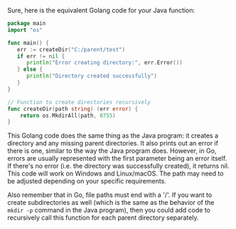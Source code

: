 Sure, here is the equivalent Golang code for your Java function:

```go
package main
import "os"

func main() {
   err := createDir("C:/parent/test")
   if err != nil {
      println("Error creating directory:", err.Error())
   } else {
      println("Directory created successfully")
   }
}

// Function to create directories recursively
func createDir(path string) (err error) {
    return os.MkdirAll(path, 0755)
}
```
This Golang code does the same thing as the Java program: it creates a directory and any missing parent directories. It also prints out an error if there is one, similar to the way the Java program does. However, in Go, errors are usually represented with the first parameter being an error itself. If there's no error (i.e. the directory was successfully created), it returns nil.
This code will work on Windows and Linux/macOS. The path may need to be adjusted depending on your specific requirements. 

Also remember that in Go, file paths must end with a '/'. If you want to create subdirectories as well (which is the same as the behavior of the `mkdir -p` command in the Java program), then you could add code to recursively call this function for each parent directory separately.
